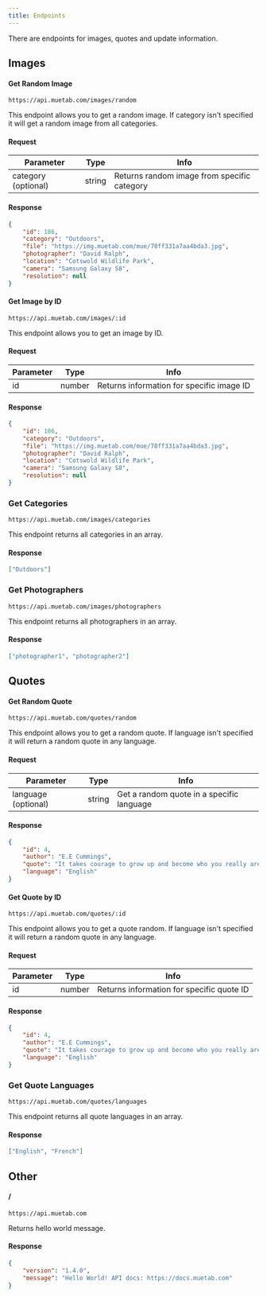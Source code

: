 ```yaml
---
title: Endpoints
---
```


There are endpoints for images, quotes and update information.

## Images
#### Get Random Image
```https://api.muetab.com/images/random```

This endpoint allows you to get a random image. If category isn't specified it will get a random image from all categories.
#### Request
Parameter | Type | Info
--- | --- | ---
category (optional) | string | Returns random image from specific category
#### Response
```json 
{
    "id": 186,
    "category": "Outdoors",
    "file": "https://img.muetab.com/mue/78ff331a7aa4bda3.jpg",
    "photographer": "David Ralph",
    "location": "Cotswold Wildlife Park", 
    "camera": "Samsung Galaxy S8", 
    "resolution": null
}
```

#### Get Image by ID
```https://api.muetab.com/images/:id```

This endpoint allows you to get an image by ID.
#### Request
Parameter | Type | Info
--- | --- | ---
id | number | Returns information for specific image ID
#### Response
```json 
{
    "id": 186,
    "category": "Outdoors",
    "file": "https://img.muetab.com/mue/78ff331a7aa4bda3.jpg",
    "photographer": "David Ralph",
    "location": "Cotswold Wildlife Park", 
    "camera": "Samsung Galaxy S8", 
    "resolution": null
}
```

### Get Categories
```https://api.muetab.com/images/categories```

This endpoint returns all categories in an array.
#### Response
```json
["Outdoors"]
```

### Get Photographers
```https://api.muetab.com/images/photographers```

This endpoint returns all photographers in an array.
#### Response
```json
["photographer1", "photographer2"]
```


## Quotes
#### Get Random Quote
```https://api.muetab.com/quotes/random```

This endpoint allows you to get a random quote. If language isn't specified it will return a random quote in any language.
#### Request
Parameter | Type | Info
--- | --- | ---
language (optional) | string | Get a random quote in a specific language
#### Response
```json
{
    "id": 4,
    "author": "E.E Cummings",
    "quote": "It takes courage to grow up and become who you really are.",
    "language": "English"
}
```

#### Get Quote by ID
```https://api.muetab.com/quotes/:id```

This endpoint allows you to get a quote random. If language isn't specified it will return a random quote in any language.
#### Request
Parameter | Type | Info
--- | --- | ---
id | number | Returns information for specific quote ID
#### Response
```json
{
    "id": 4,
    "author": "E.E Cummings",
    "quote": "It takes courage to grow up and become who you really are.",
    "language": "English"
}
```

### Get Quote Languages
```https://api.muetab.com/quotes/languages```

This endpoint returns all quote languages in an array.
#### Response
```json
["English", "French"]
```


## Other
#### /
```https://api.muetab.com```

Returns hello world message.
#### Response
```json
{
    "version": "1.4.0",
    "message": "Hello World! API docs: https://docs.muetab.com"
}
```
